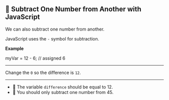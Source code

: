 🚀 Subtract One Number from Another with JavaScript
---------------------------------------------------

We can also subtract one number from another.

JavaScript uses the `-` symbol for subtraction.

**Example**

myVar = 12 - 6; // assigned 6

* * *

Change the `0` so the difference is `12`.

* * *

*   🧪 The variable `difference` should be equal to 12.
*   🧪 You should only subtract one number from 45.
